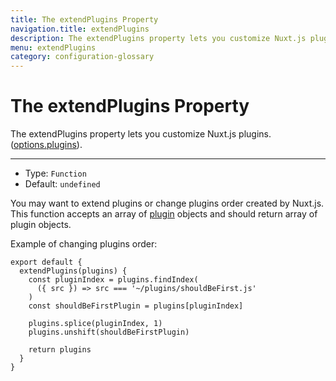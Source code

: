 ```yaml
---
title: The extendPlugins Property
navigation.title: extendPlugins
description: The extendPlugins property lets you customize Nuxt.js plugins.
menu: extendPlugins
category: configuration-glossary
---
```

# The extendPlugins Property

The extendPlugins property lets you customize Nuxt.js plugins. ([options.plugins](/docs/configuration-glossary/configuration-plugins)).

---

- Type: `Function`
- Default: `undefined`

You may want to extend plugins or change plugins order created by Nuxt.js. This function accepts an array of [plugin](/docs/configuration-glossary/configuration-plugins) objects and should return array of plugin objects.

Example of changing plugins order:

```js{}[nuxt.config.js]
export default {
  extendPlugins(plugins) {
    const pluginIndex = plugins.findIndex(
      ({ src }) => src === '~/plugins/shouldBeFirst.js'
    )
    const shouldBeFirstPlugin = plugins[pluginIndex]

    plugins.splice(pluginIndex, 1)
    plugins.unshift(shouldBeFirstPlugin)

    return plugins
  }
}
```

